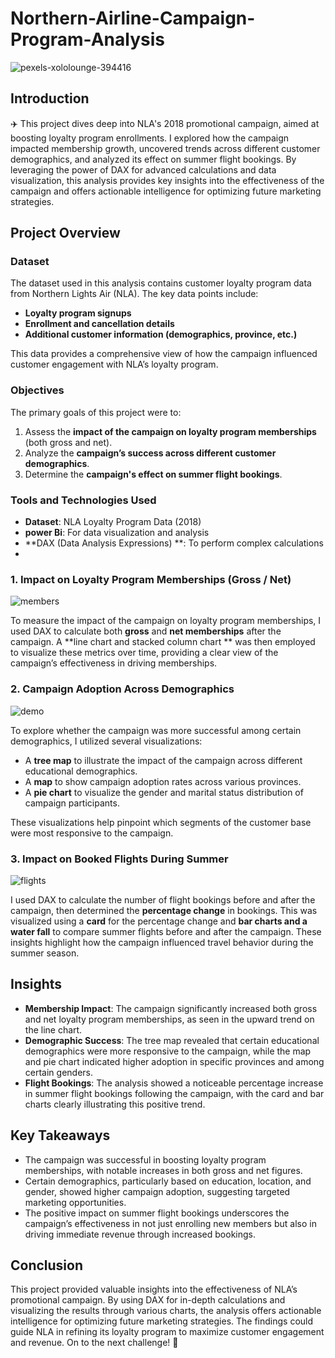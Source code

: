 # Northern-Airline-Campaign-Program-Analysis
![pexels-xololounge-394416](https://github.com/user-attachments/assets/7fb07983-5040-4013-bdbb-7a1ac9ed3d71)

## Introduction
✈️ This project dives deep into NLA's 2018 promotional campaign, aimed at boosting loyalty program enrollments. I explored how the campaign impacted membership growth, uncovered trends across different customer demographics, and analyzed its effect on summer flight bookings. By leveraging the power of DAX for advanced calculations and data visualization, this analysis provides key insights into the effectiveness of the campaign and offers actionable intelligence for optimizing future marketing strategies.

## Project Overview

### Dataset
The dataset used in this analysis contains customer loyalty program data from Northern Lights Air (NLA). The key data points include:

- **Loyalty program signups**
- **Enrollment and cancellation details**
- **Additional customer information (demographics, province, etc.)**

This data provides a comprehensive view of how the campaign influenced customer engagement with NLA’s loyalty program.

### Objectives
The primary goals of this project were to:

1. Assess the **impact of the campaign on loyalty program memberships** (both gross and net).
2. Analyze the **campaign’s success across different customer demographics**.
3. Determine the **campaign's effect on summer flight bookings**.

### Tools and Technologies Used
- **Dataset**: NLA Loyalty Program Data (2018)
- **power Bi**: For data visualization and analysis
- **DAX (Data Analysis Expressions) **: To perform complex calculations
- 
### 1. Impact on Loyalty Program Memberships (Gross / Net)
![members](https://github.com/user-attachments/assets/c2d224d1-8c4a-4e87-9594-f689088b7095)

To measure the impact of the campaign on loyalty program memberships, I used DAX to calculate both **gross** and **net memberships** after the campaign. A **line chart and stacked column chart ** was then employed to visualize these metrics over time, providing a clear view of the campaign’s effectiveness in driving memberships.

### 2. Campaign Adoption Across Demographics
![demo](https://github.com/user-attachments/assets/8a47aaf1-be67-4c24-8bbf-1f4c90b485ee)

To explore whether the campaign was more successful among certain demographics, I utilized several visualizations:
- A **tree map** to illustrate the impact of the campaign across different educational demographics.
- A **map** to show campaign adoption rates across various provinces.
- A **pie chart** to visualize the gender and marital status distribution of campaign participants.

These visualizations help pinpoint which segments of the customer base were most responsive to the campaign.

### 3. Impact on Booked Flights During Summer
![flights](https://github.com/user-attachments/assets/6babacb6-9123-4c1c-87a9-d71a09405f43)

I used DAX to calculate the number of flight bookings before and after the campaign, then determined the **percentage change** in bookings. This was visualized using a **card** for the percentage change and **bar charts and a water fall** to compare summer flights before and after the campaign. These insights highlight how the campaign influenced travel behavior during the summer season.

## Insights

- **Membership Impact**: The campaign significantly increased both gross and net loyalty program memberships, as seen in the upward trend on the line chart.
- **Demographic Success**: The tree map revealed that certain educational demographics were more responsive to the campaign, while the map and pie chart indicated higher adoption in specific provinces and among certain genders.
- **Flight Bookings**: The analysis showed a noticeable percentage increase in summer flight bookings following the campaign, with the card and bar charts clearly illustrating this positive trend.

## Key Takeaways

- The campaign was successful in boosting loyalty program memberships, with notable increases in both gross and net figures.
- Certain demographics, particularly based on education, location, and gender, showed higher campaign adoption, suggesting targeted marketing opportunities.
- The positive impact on summer flight bookings underscores the campaign’s effectiveness in not just enrolling new members but also in driving immediate revenue through increased bookings.

## Conclusion

This project provided valuable insights into the effectiveness of NLA’s promotional campaign. By using DAX for in-depth calculations and visualizing the results through various charts, the analysis offers actionable intelligence for optimizing future marketing strategies. The findings could guide NLA in refining its loyalty program to maximize customer engagement and revenue. On to the next challenge! 💪
